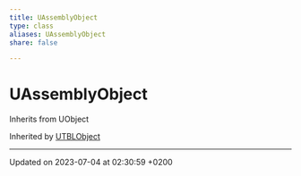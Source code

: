 ```yaml
---
title: UAssemblyObject
type: class
aliases: UAssemblyObject
share: false

---
```


# UAssemblyObject





Inherits from UObject

Inherited by [UTBLObject](/docs/SDK/Source/Classes/classUTBLObject.md)

-------------------------------

Updated on 2023-07-04 at 02:30:59 +0200
